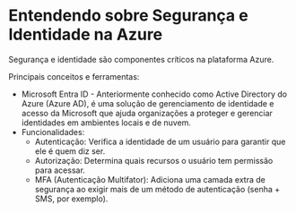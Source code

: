 # Entendendo sobre Segurança e Identidade na Azure

Segurança e identidade são componentes críticos na plataforma Azure.

Principais conceitos e ferramentas:
  - Microsoft Entra ID - Anteriormente conhecido como Active Directory do Azure (Azure AD), é uma solução de gerenciamento de identidade e acesso da Microsoft que ajuda organizações a proteger e gerenciar identidades em ambientes locais e de nuvem.
  - Funcionalidades:
    - Autenticação: Verifica a identidade de um usuário para garantir que ele é quem diz ser.
    - Autorização: Determina quais recursos o usuário tem permissão para acessar.
    - MFA (Autenticação Multifator): Adiciona uma camada extra de segurança ao exigir mais de um método de autenticação (senha + SMS, por exemplo). 


